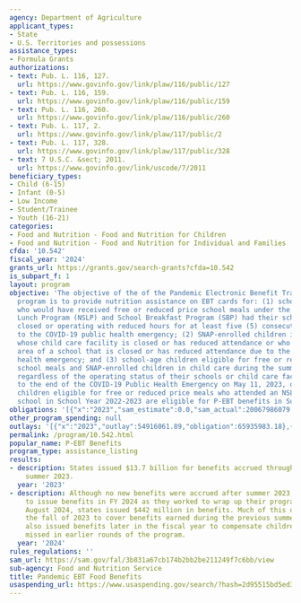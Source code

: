 ```yaml
---
agency: Department of Agriculture
applicant_types:
- State
- U.S. Territories and possessions
assistance_types:
- Formula Grants
authorizations:
- text: Pub. L. 116, 127.
  url: https://www.govinfo.gov/link/plaw/116/public/127
- text: Pub. L. 116, 159.
  url: https://www.govinfo.gov/link/plaw/116/public/159
- text: Pub. L. 116, 260.
  url: https://www.govinfo.gov/link/plaw/116/public/260
- text: Pub. L. 117, 2.
  url: https://www.govinfo.gov/link/plaw/117/public/2
- text: Pub. L. 117, 328.
  url: https://www.govinfo.gov/link/plaw/117/public/328
- text: 7 U.S.C. &sect; 2011.
  url: https://www.govinfo.gov/link/uscode/7/2011
beneficiary_types:
- Child (6-15)
- Infant (0-5)
- Low Income
- Student/Trainee
- Youth (16-21)
categories:
- Food and Nutrition - Food and Nutrition for Children
- Food and Nutrition - Food and Nutrition for Individual and Families
cfda: '10.542'
fiscal_year: '2024'
grants_url: https://grants.gov/search-grants?cfda=10.542
is_subpart_f: 1
layout: program
objective: 'The objective of the of the Pandemic Electronic Benefit Transfer (P-EBT)
  program is to provide nutrition assistance on EBT cards for: (1) school-age children
  who would have received free or reduced price school meals under the National School
  Lunch Program (NSLP) and School Breakfast Program (SBP) had their schools not been
  closed or operating with reduced hours for at least five (5) consecutive days due
  to the COVID-19 public health emergency; (2) SNAP-enrolled children in child care
  whose child care facility is closed or has reduced attendance or who live in the
  area of a school that is closed or has reduced attendance due to the COVID-19 public
  health emergency; and (3) school-age children eligible for free or reduced price
  school meals and SNAP-enrolled children in child care during the summer months,
  regardless of the operating status of their schools or child care facilities. Due
  to the end of the COVID-19 Public Health Emergency on May 11, 2023, only school-aged
  children eligible for free or reduced price meals who attended an NSLP-participating
  school in School Year 2022-2023 are eligible for P-EBT benefits in Summer 2023.'
obligations: '[{"x":"2023","sam_estimate":0.0,"sam_actual":20067986079.0,"usa_spending_actual":13776297.56},{"x":"2024","sam_estimate":0.0,"sam_actual":0.0,"usa_spending_actual":-8055823.85},{"x":"2025","sam_estimate":0.0,"sam_actual":0.0,"usa_spending_actual":0.0}]'
other_program_spending: null
outlays: '[{"x":"2023","outlay":54916061.89,"obligation":65935983.18},{"x":"2024","outlay":0.0,"obligation":0.0},{"x":"2025","outlay":0.0,"obligation":0.0}]'
permalink: /program/10.542.html
popular_name: P-EBT Benefits
program_type: assistance_listing
results:
- description: States issued $13.7 billion for benefits accrued through the end of
    summer 2023.
  year: '2023'
- description: Although no new benefits were accrued after summer 2023, states continued
    to issue benefits in FY 2024 as they worked to wrap up their programs. Through
    August 2024, states issued $442 million in benefits. Much of this occurred in
    the fall of 2023 to cover benefits earned during the previous summer. But states
    also issued benefits later in the fiscal year to compensate children who they
    missed in earlier rounds of the program.
  year: '2024'
rules_regulations: ''
sam_url: https://sam.gov/fal/3b831a67cb174b2bb2be211249f7c6bb/view
sub-agency: Food and Nutrition Service
title: Pandemic EBT Food Benefits
usaspending_url: https://www.usaspending.gov/search/?hash=2d95515bd5ed308b8da6a15cf93f9b5c
---
```

